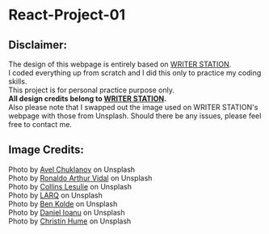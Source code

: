 # React-Project-01

## Disclaimer:
The design of this webpage is entirely based on [WRITER STATION](https://writer-station.com/).  
I coded everything up from scratch and I did this only to practice my coding skills.  
This project is for personal practice purpose only.  
**All design credits belong to [WRITER STATION](https://writer-station.com/).**  
Also please note that I swapped out the image used on WRITER STATION's  webpage with those from Unsplash. Should there be any issues, please feel free to contact me.  

## Image Credits:
Photo by [Avel Chuklanov](https://unsplash.com/@chuklanov) on Unsplash  
Photo by [Ronaldo Arthur Vidal](https://unsplash.com/@ronaldoav) on Unsplash  
Photo by [Collins Lesulie](https://unsplash.com/@clesulie) on Unsplash  
Photo by [LARQ](https://unsplash.com/@livelarq) on Unsplash  
Photo by [Ben Kolde](https://unsplash.com/@benkolde) on Unsplash  
Photo by [Daniel Ioanu](https://unsplash.com/@d3n1el) on Unsplash  
Photo by [Christin Hume](https://unsplash.com/@christinhumephoto) on Unsplash

